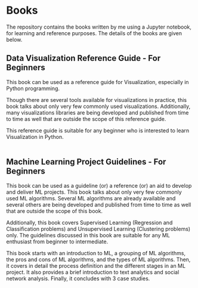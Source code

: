 # Books

The repository contains the books written by me using a Jupyter notebook, for learning and reference purposes. The details of the books are given below.

## Data Visualization Reference Guide - For Beginners
This book can be used as a reference guide for Visualization, especially in Python programming.

Though there are several tools available for visualizations in practice, this book talks about only very few commonly used visualizations. Additionally, many visualizations libraries are being developed and published from time to time as well that are outside the scope of this reference guide.

This reference guide is suitable for any beginner who is interested to learn Visualization in Python.
<br><br>

## Machine Learning Project Guidelines - For Beginners
This book can be used as a guideline (or) a reference (or) an aid to develop and deliver ML projects. 
This book talks about only very few commonly used ML algorithms. Several ML algorithms are already available and several others are being developed and published from time to time as well that are outside the scope of this book. 

Additionally, this book covers Supervised Learning (Regression and Classification problems) and Unsupervised Learning (Clustering problems) only. The guidelines discussed in this book are suitable for any ML enthusiast from beginner to intermediate. 

This book starts with an introduction to ML, a grouping of ML algorithms, the pros and cons of ML algorithms, and the types of ML algorithms. Then, it covers in detail the process definition and the different stages in an ML project. It also provides a brief introduction to text analytics and social network analysis. Finally, it concludes with 3 case studies.
